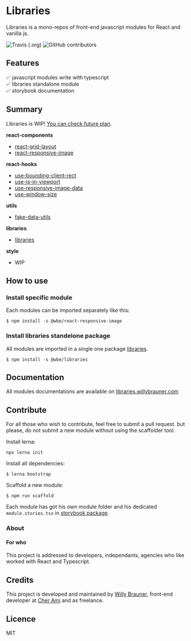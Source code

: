 # Libraries

Libraries is a mono-repos of front-end javascript modules for React and vanilla js.

![Travis (.org)](https://img.shields.io/travis/willybrauner/libraries)
![GitHub contributors](https://img.shields.io/github/contributors/willybrauner/libraries)

## Features

✅ javascript modules write with typescript  
✅ libraries standalone module  
✅ storybook documentation

## Summary

Libraries is WIP! [You can check future plan](https://github.com/willybrauner/libraries/wiki).

**react-components**

- [react-grid-layout](packages/react-components/react-grid-layout)
- [react-responsive-image](packages/react-components/react-responsive-image)

**react-hooks**

- [use-bounding-client-rect](packages/react-hooks/use-bounding-client-rect)
- [use-is-in-viewport](packages/react-hooks/use-is-in-viewport)
- [use-responsive-image-data](packages/react-hooks/use-responsive-image-data)
- [use-window-size](packages/react-hooks/use-window-size)

**utils**

- [fake-data-utils](packages/utils/fake-data-utils)

**libraries**

- [libraries](packages/libraries)

**style**

- WIP

## How to use

### Install specific module

Each modules can be imported separately like this:

```shell script
$ npm install -s @wbe/react-responsive-image
```

### Install libraries standelone package

All modules are imported in a single one package [libraries](packages/libraries).

```shell script
$ npm install -s @wbe/libraries
```

## Documentation

All modules documentations are available on
[libraries.willybrauner.com](http://libraries.willybrauner.com)

## Contribute

For all those who wish to contribute, feel free to submit a pull request. but please,
do not submit a new module without using the scaffolder tool.

Install lerna:

```shell script
npx lerna init
```

Install all dependencies:

```shell script
$ lerna bootstrap
```

Scaffold a new module:

```shell script
$ npm run scaffold
```

Each module has got his own module folder and his dedicated `module.stories.tsx`
in [storybook package](packages/storybook/stories).

### About

#### For who

This project is addressed to developers, independants, agencies who like worked
with React and Typescript.

## Credits

This project is developed and maintained by [Willy Brauner](http://willybrauner.com),
front-end developer at [Cher Ami](https://cher-ami.tv) and as freelance.

## Licence

MIT
